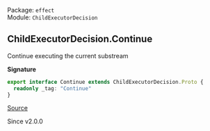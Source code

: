 Package: `effect`<br />
Module: `ChildExecutorDecision`<br />

## ChildExecutorDecision.Continue

Continue executing the current substream

**Signature**

```ts
export interface Continue extends ChildExecutorDecision.Proto {
  readonly _tag: "Continue"
}
```

[Source](https://github.com/Effect-TS/effect/tree/main/packages/effect/src/ChildExecutorDecision.ts#L43)

Since v2.0.0